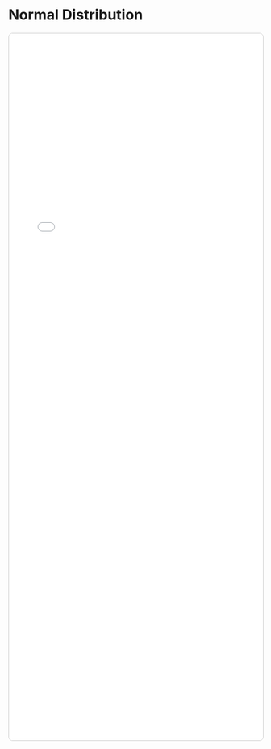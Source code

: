 # Normal Distribution

<iframe src="../_static/visualizations/marimo_out/index.html"
        width="100%" height="1400px" style="border:1px solid #ccc; border-radius:8px;">
</iframe>
